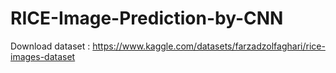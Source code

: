 # RICE-Image-Prediction-by-CNN

Download dataset : https://www.kaggle.com/datasets/farzadzolfaghari/rice-images-dataset
